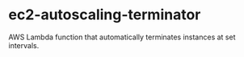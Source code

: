 # ec2-autoscaling-terminator
AWS Lambda function that automatically terminates instances at set intervals.
